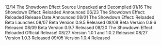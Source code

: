 12/14 The Showdown Effect Source Unpacked and Decompiled
01/16 The Showdown Effect: Reloaded Announced
06/23 The Showdown Effect: Reloaded Release Date Announced
08/01 The Showdown Effect: Reloaded Beta Launches
08/07 Beta Version 0.9.5 Released
08/08 Beta Version 0.9.6 Released
08/09 Beta Version 0.9.7 Released
08/20 The Showdown Effect: Reloaded Official Release!
08/27 Version 1.0.1 and 1.0.2 Released
08/27 Version 1.0.3 Released
09/05 Version 1.0.4 Released
